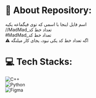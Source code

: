 # 💫 About Repository:
اسم فایل اینجا با اسمی که توی فیگماعه یکیه <br>//MadMad_تعداد خط کد <br>#MadMad_تعداد خط کد  
⚠️ اگه تعداد خط کد یکی نبود، یجای کار میلنگه  

# 💻 Tech Stacks:  
![C++](https://img.shields.io/badge/c++-%2300599C.svg?style=for-the-badge&logo=c%2B%2B&logoColor=white)  
![Python](https://img.shields.io/badge/python-3670A0?style=for-the-badge&logo=python&logoColor=ffdd54)  
![Figma](https://img.shields.io/badge/figma-%23F24E1E.svg?style=for-the-badge&logo=figma&logoColor=white)  
